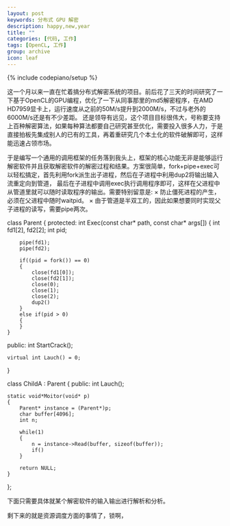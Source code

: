 ```yaml
---
layout: post
keywords: 分布式 GPU 解密
description: happy,new,year
title: ""
categories: [代码, 工作]
tags: [OpenCL, 工作]
group: archive
icon: leaf
---
```

{% include codepiano/setup %}

这一个月以来一直在忙着搞分布式解密系统的项目。前后花了三天的时间研究了一下基于OpenCL的GPU编程，优化了一下从同事那里的md5解密程序，在AMD HD7959显卡上，运行速度从之前的50M/s提升到2000M/s，不过与老外的6000M/s还是有不少差距。
还是领导有远见，这个项目目标很伟大，号称要支持上百种解密算法，如果每种算法都要自己研究甚至优化，需要投入很多人力，于是直接拍板先集成别人的已有的工具，再着重研究几个本土化的软件破解即可，这样能迅速占领市场。

于是编写一个通用的调用框架的任务落到我头上，框架的核心功能无非是能够运行解密软件并且获取解密软件的解密过程和结果。方案很简单，fork+pipe+exec可以轻松搞定，首先利用fork派生出子进程，然后在子进程中利用dup2将输出输入流重定向到管道，
最后在子进程中调用exec执行调用程序即可，这样在父进程中从管道里就可以随时读取程序的输出。需要特别留意是:
× 防止僵死进程的产生，必须在父进程中随时waitpid。
× 由于管道是半双工的，因此如果想要同时实现父子进程的读写，需要pipe两次。

class Parent
{
protected:
	int Exec(const char* path, const char* args[])
	{
		int fd1[2], fd2[2];
		int pid;
		
		pipe(fd1);
		pipe(fd2);
		
		if((pid = fork()) == 0)
		{
			close(fd1[0]);
			close(fd2[1]);
			close(0);
			close(1);
			close(2);
			dup2()
		}
		else if(pid > 0)
		{
		}
	}
public:
	int StartCrack();

	virtual int Lauch() = 0;		
}

class ChildA : Parent
{
public:
	int Lauch();	
	
	static void*Moitor(void* p)
	{
		Parent* instance = (Parent*)p;
		char buffer[4096];
		int n;
		
		while(1)
		{
			n = instance->Read(buffer, sizeof(buffer));
			if()
		}
		
		return NULL;
	}
};

下面只需要具体就某个解密软件的输入输出进行解析和分析。

剩下来的就是资源调度方面的事情了，锁啊，